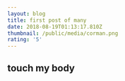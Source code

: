 ```yaml
---
layout: blog
title: first post of many
date: 2018-08-19T01:13:17.810Z
thumbnail: /public/media/corman.png
rating: '5'
---
```

## touch my body
